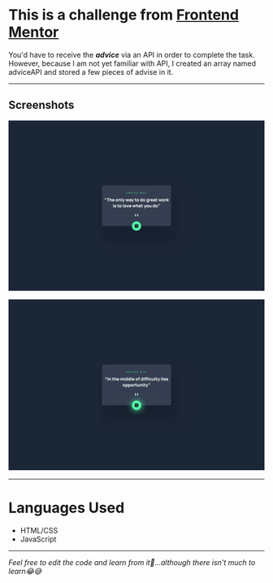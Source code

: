 # This is a challenge from [Frontend Mentor](https://www.frontendmentor.io/challenges/advice-generator-app-QdUG-13db)

You'd have to receive the **_advice_** via an API in order to complete the task. However, because I am not yet familiar with API, I created an array named adviceAPI and stored a few pieces of advise in it.

---

## Screenshots

![Screenshot #1](</assets/Screenshot%20(33).png>)

![Screenshot #2](</assets/Screenshot%20(34).png>)

---

# Languages Used

- HTML/CSS
- JavaScript

---

_Feel free to edit the code and learn from it🙂...although there isn't much to learn😂😅_
